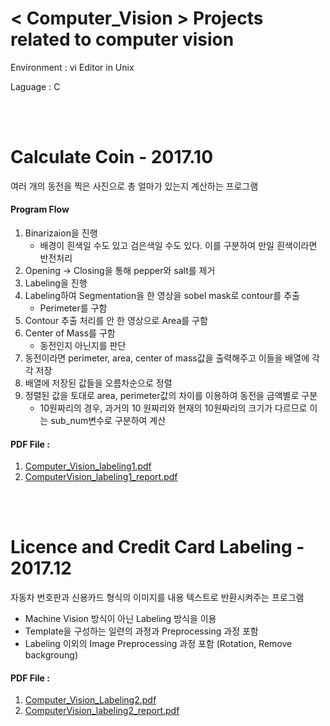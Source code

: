 # < Computer_Vision > Projects related to computer vision

<p>Environment : vi Editor in Unix</p>
<p>Laguage : C</p>

<br><br>

# Calculate Coin - 2017.10
<p> 여러 개의 동전을 찍은 사진으로 총 얼마가 있는지 계산하는 프로그램 <p>

#### Program Flow
1) Binarizaion을 진행
	- 배경이 흰색일 수도 있고 검은색일 수도 있다. 이를 구분하여 만일 흰색이라면 반전처리 
2) Opening -> Closing을 통해 pepper와 salt를 제거
3) Labeling을 진행
4) Labeling하여 Segmentation을 한 영상을 sobel mask로 contour를 추출
	 - Perimeter를 구함
5) Contour 추출 처리를 안 한 영상으로 Area를 구함
6) Center of Mass를 구함
	- 동전인지 아닌지를 판단
7) 동전이라면 perimeter, area, center of mass값을 출력해주고 이들을 배열에 각각 저장
8) 배열에 저장된 값들을 오름차순으로 정렬
9) 정렬된 값을 토대로 area, perimeter값의 차이를 이용하여 동전을 금액별로 구분
	- 10원짜리의 경우, 과거의 10 원짜리와 현재의 10원짜리의 크기가 다르므로 이는 sub_num변수로 구분하여 계산
  
#### PDF File : 
1) [Computer_Vision_labeling1.pdf](https://github.com/YouMinJung/Computer_Vision/files/2588055/Computer_Vision_labeling1.pdf)
2) [ComputerVision_labeling1_report.pdf](https://github.com/YouMinJung/Computer_Vision/files/2588053/ComputerVision_labeling1_report.pdf)

<br><br>

# Licence and Credit Card Labeling - 2017.12
<p> 자동차 번호판과 신용카드 형식의 이미지를 내용 텍스트로 반환시켜주는 프로그램 </p>

- Machine Vision 방식이 아닌 Labeling 방식을 이용
- Template을 구성하는 일련의 과정과 Preprocessing 과정 포함
- Labeling 이외의 Image Preprocessing 과정 포함 (Rotation, Remove backgroung)

#### PDF File :
1) [Computer_Vision_Labeling2.pdf](https://github.com/YouMinJung/Computer_Vision/files/2588056/Computer_Vision_Labeling2.pdf)
2) [ComputerVision_labeling2_report.pdf](https://github.com/YouMinJung/Computer_Vision/files/2588054/ComputerVision_labeling2_report.pdf)
